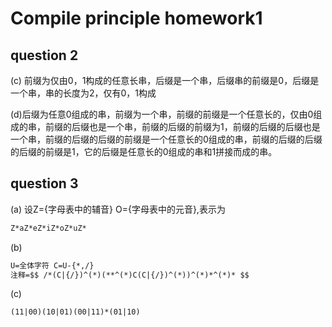 # Compile principle homework1

## question 2

(c) 前缀为仅由0，1构成的任意长串，后缀是一个串，后缀串的前缀是0，后缀是一个串，串的长度为2，仅有0，1构成

(d)后缀为任意0组成的串，前缀为一个串，前缀的前缀是一个任意长的，仅由0组成的串，前缀的后缀也是一个串，前缀的后缀的前缀为1，前缀的后缀的后缀也是一个串，前缀的后缀的后缀的前缀是一个任意长的0组成的串，前缀的后缀的后缀的后缀的前缀是1，它的后缀是任意长的0组成的串和1拼接而成的串。



## question 3

(a) 设Z={字母表中的辅音} O={字母表中的元音},表示为

```txt
Z*aZ*eZ*iZ*oZ*uZ*
```

(b)

 ```txt
U=全体字符 C=U-{*,/}
注释=$$ /*(C|{/})^(*)(**^(*)C(C|{/})^(*))^(*)*^(*)* $$
 ```



(c)

```txt
(11|00)(10|01)(00|11)*(01|10)
```







